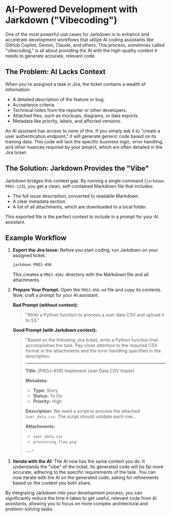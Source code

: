 # AI-Powered Development with Jarkdown ("Vibecoding")

One of the most powerful use cases for Jarkdown is to enhance and accelerate development workflows that utilize AI coding assistants like GitHub Copilot, Gemini, Claude, and others. This process, sometimes called "vibecoding," is all about providing the AI with the high-quality context it needs to generate accurate, relevant code.

## The Problem: AI Lacks Context

When you're assigned a task in Jira, the ticket contains a wealth of information:
- A detailed description of the feature or bug.
- Acceptance criteria.
- Technical notes from the reporter or other developers.
- Attached files, such as mockups, diagrams, or data exports.
- Metadata like priority, labels, and affected versions.

An AI assistant has access to none of this. If you simply ask it to "create a user authentication endpoint," it will generate generic code based on its training data. This code will lack the specific business logic, error handling, and other nuances required by your project, which are often detailed in the Jira ticket.

## The Solution: Jarkdown Provides the "Vibe"

Jarkdown bridges this context gap. By running a single command (`jarkdown PROJ-123`), you get a clean, self-contained Markdown file that includes:
- The full issue description, converted to readable Markdown.
- A clear metadata section.
- A list of all attachments, which are downloaded to a local folder.

This exported file is the perfect context to include in a prompt for your AI assistant.

## Example Workflow

1.  **Export the Jira Issue:**
    Before you start coding, run Jarkdown on your assigned ticket.
    ```bash
    jarkdown PROJ-456
    ```
    This creates a `PROJ-456/` directory with the Markdown file and all attachments.

2.  **Prepare Your Prompt:**
    Open the `PROJ-456.md` file and copy its contents. Now, craft a prompt for your AI assistant.

    **Bad Prompt (without context):**
    > "Write a Python function to process a user data CSV and upload it to S3."

    **Good Prompt (with Jarkdown context):**
    > "Based on the following Jira ticket, write a Python function that accomplishes the task. Pay close attention to the required CSV format in the attachments and the error handling specified in the description.
    >
    > ---
    >
    > **Title:** [PROJ-456] Implement User Data CSV Import
    >
    > **Metadata:**
    > - **Type:** Story
    > - **Status:** To Do
    > - **Priority:** High
    >
    > **Description:**
    > We need a script to process the attached `user_data.csv`. The script should validate each row...
    >
    > **Attachments:**
    > - `user_data.csv`
    > - `processing_flow.png`
    >
    > ---"

3.  **Iterate with the AI:**
    The AI now has the same context you do. It understands the "vibe" of the ticket. Its generated code will be far more accurate, adhering to the specific requirements of the task. You can now iterate with the AI on the generated code, asking for refinements based on the context you both share.

By integrating Jarkdown into your development process, you can significantly reduce the time it takes to get useful, relevant code from AI assistants, allowing you to focus on more complex architectural and problem-solving tasks.
